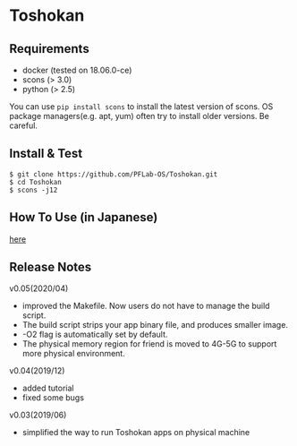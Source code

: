 # Toshokan

## Requirements

* docker (tested on 18.06.0-ce)
* scons (> 3.0)
* python (> 2.5)

You can use `pip install scons` to install the latest version of scons.
OS package managers(e.g. apt, yum) often try to install older versions. Be careful.

## Install & Test
```
$ git clone https://github.com/PFLab-OS/Toshokan.git
$ cd Toshokan
$ scons -j12
```

## How To Use (in Japanese)
[here](tutorial/toshokan/)

## Release Notes
v0.05(2020/04)
- improved the Makefile. Now users do not have to manage the build script.
- The build script strips your app binary file, and produces smaller image.
- -O2 flag is automatically set by default.
- The physical memory region for friend is moved to 4G-5G to support more physical environment.

v0.04(2019/12)
- added tutorial
- fixed some bugs

v0.03(2019/06)
- simplified the way to run Toshokan apps on physical machine



